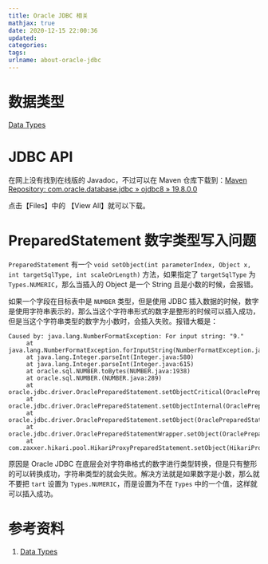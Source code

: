 ```yaml
---
title: Oracle JDBC 相关
mathjax: true
date: 2020-12-15 22:00:36
updated:
categories:
tags:
urlname: about-oracle-jdbc
---
```




<!-- more -->



# 数据类型

[Data Types](https://docs.oracle.com/database/121/SQLRF/sql_elements001.htm#SQLRF0021)



# JDBC API

在网上没有找到在线版的 Javadoc，不过可以在 Maven 仓库下载到：[Maven Repository: com.oracle.database.jdbc » ojdbc8 » 19.8.0.0](https://mvnrepository.com/artifact/com.oracle.database.jdbc/ojdbc8/19.8.0.0)

点击【Files】中的 【View All】就可以下载。



# PreparedStatement 数字类型写入问题

`PreparedStatement` 有一个 `void setObject(int parameterIndex, Object x, int targetSqlType, int scaleOrLength)` 方法，如果指定了 `targetSqlType` 为 `Types.NUMERIC`，那么当插入的 Object 是一个 String 且是小数的时候，会报错。



如果一个字段在目标表中是 `NUMBER` 类型，但是使用 JDBC 插入数据的时候，数字是使用字符串表示的，那么当这个字符串形式的数字是整形的时候可以插入成功，但是当这个字符串类型的数字为小数时，会插入失败。报错大概是：

```
Caused by: java.lang.NumberFormatException: For input string: "9."
     at java.lang.NumberFormatException.forInputString(NumberFormatException.java:65)
     at java.lang.Integer.parseInt(Integer.java:580)
     at java.lang.Integer.parseInt(Integer.java:615)
     at oracle.sql.NUMBER.toBytes(NUMBER.java:1938)
     at oracle.sql.NUMBER.(NUMBER.java:289)
     at oracle.jdbc.driver.OraclePreparedStatement.setObjectCritical(OraclePreparedStatement.java:7742)
     at oracle.jdbc.driver.OraclePreparedStatement.setObjectInternal(OraclePreparedStatement.java:7581)
     at oracle.jdbc.driver.OraclePreparedStatement.setObject(OraclePreparedStatement.java:7554)
     at oracle.jdbc.driver.OraclePreparedStatementWrapper.setObject(OraclePreparedStatementWrapper.java:1032)
     at com.zaxxer.hikari.pool.HikariProxyPreparedStatement.setObject(HikariProxyPreparedStatement.java)
```

原因是 Oracle JDBC 在底层会对字符串格式的数字进行类型转换，但是只有整形的可以转换成功，字符串类型的就会失败。解决方法就是如果数字是小数，那么就不要把 `tart` 设置为 `Types.NUMERIC`，而是设置为不在 `Types` 中的一个值，这样就可以插入成功。









# 参考资料

1. [Data Types](https://docs.oracle.com/database/121/SQLRF/sql_elements001.htm#SQLRF0021)